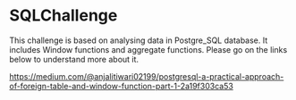 # SQLChallenge
This challenge is based on analysing data in Postgre_SQL database. It includes Window functions and aggregate functions.
Please go on the links below to understand more about it.

https://medium.com/@anjalitiwari02199/postgresql-a-practical-approach-of-foreign-table-and-window-function-part-1-2a19f303ca53
